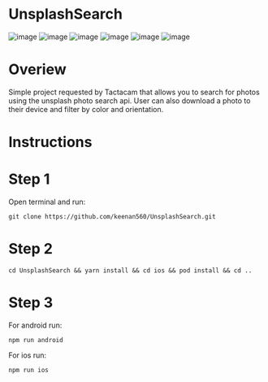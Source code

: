 # UnsplashSearch

![image](https://user-images.githubusercontent.com/44299306/157587376-f42a3b90-3c24-4d92-879a-56964fd387cb.png)
![image](https://user-images.githubusercontent.com/44299306/157587807-79ce0d81-8fb6-4468-8265-46e2b5ceaec5.png)
![image](https://user-images.githubusercontent.com/44299306/157589202-4d435539-37b3-4687-8b0b-6595a419e91d.png)
![image](https://user-images.githubusercontent.com/44299306/157589863-2c2eeed3-b5a9-4a51-a868-5d8ebc9499c2.png)
![image](https://user-images.githubusercontent.com/44299306/157590392-d6312936-72c3-47e3-ab38-477f93bf7a92.png)
![image](https://user-images.githubusercontent.com/44299306/157590498-26e9cba9-b6d4-4858-9c8c-0dd253112042.png)

# Overiew

Simple project requested by Tactacam that allows you to search for photos using the unsplash photo search api. User can also download a photo to their device and filter by color and orientation.


# Instructions

# Step 1

Open terminal and run:

`git clone https://github.com/keenan560/UnsplashSearch.git`

# Step 2

`cd UnsplashSearch && yarn install && cd ios && pod install && cd ..`

# Step 3

For android run:

`npm run android`

For ios run:

`npm run ios`
